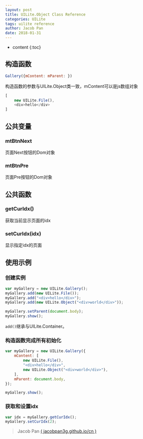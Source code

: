```yaml
---
layout: post
title: UILite.Object Class Reference
categories: UILite
tags: uilite reference
author: Jacob Pan
date: 2018-01-31
---
```


* content
{:toc}


## 构造函数

```js
Gallery({mContent: mParent: })
```

构造函数的参数与UILite.Object类一致，mContent可以是js数组对象

```js
[
    new UILite.File(),
    <div>hello</div>
]
```


## 公共变量

### mtBtnNext

页面Next按钮的Dom对象

### mtBtnPre

页面Pre按钮的Dom对象


## 公共函数

### getCurIdx()

获取当前显示页面的idx

### setCurIdx(idx)

显示指定idx的页面


## 使用示例

### 创建实例

```js
var myGallery = new UILite.Gallery();
myGallery.add(new UILite.File());
myGallery.add("<div>hello</div>");
myGallery.add(new UILite.Object("<div>world</div>"));

myGallery.setParent(document.body);
myGallery.show();
```

`add()`继承与UILite.Container。

### 构造函数完成所有初始化

```js
var myGallery = new UILite.Gallery({
    mContent: [
        new UILite.File(),
        "<div>hello</div>",
        new UILite.Object("<div>world</div>"),
    ],
    mParent: document.body,
});

myGallery.show();
```

### 获取和设置idx

```js
var idx = myGallery.getCurIdx();
myGallery.setCurIdx(2);
```

> Jacob Pan [( jacobpan3g.github.io/cn )](http://jacobpan3g.github.io/cn)

